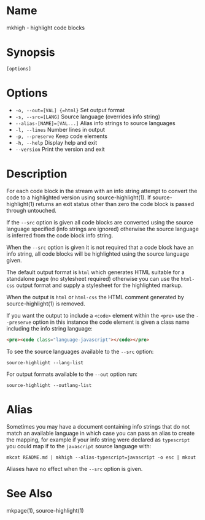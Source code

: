 # Name

mkhigh - highlight code blocks

# Synopsis

```
[options]
```

# Options

* `-o, --out=[VAL] {=html}` Set output format
* `-s, --src=[LANG]` Source language (overrides info string)
* `--alias-[NAME]=[VAL...]` Alias info strings to source languages
* `-l, --lines` Number lines in output
* `-p, --preserve` Keep code elements
* `-h, --help` Display help and exit
* `--version` Print the version and exit

# Description

For each code block in the stream with an info string attempt to convert the code to a highlighted version using source-highlight(1). If source-highlight(1) returns an exit status other than zero the code block is passed through untouched.

If the `--src` option is given all code blocks are converted using the source language specified (info strings are ignored) otherwise the source language is inferred from the code block info string.

When the `--src` option is given it is not required that a code block have an info string, all code blocks will be highlighted using the source language given.

The default output format is `html` which generates HTML suitable for a standalone page (no stylesheet required) otherwise you can use the `html-css` output format and supply a stylesheet for the highlighted markup.

When the output is `html` or `html-css` the HTML comment generated by source-highlight(1) is removed.

If you want the output to include a `<code>` element within the `<pre>` use the `--preserve` option in this instance the code element is given a class name including the info string language:

```html
<pre><code class="language-javascript"></code></pre>
```

To see the source languages available to the `--src` option:

```shell
source-highlight --lang-list
```

For output formats available to the `--out` option run:

```shell
source-highlight --outlang-list
```

# Alias

Sometimes you may have a document containing info strings that do not match an available language in which case you can pass an alias to create the mapping, for example if your info string were declared as `typescript` you could map if to the `javascript` source language with:

```shell
mkcat README.md | mkhigh --alias-typescript=javascript -o esc | mkout
```

Aliases have no effect when the `--src` option is given.

<? @include {=include} mkhighlight-example.md ?>

# See Also

mkpage(1), source-highlight(1)
